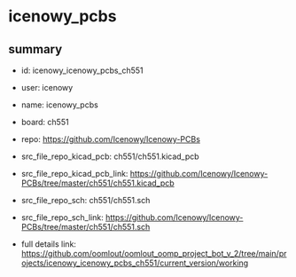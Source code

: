 # icenowy_pcbs
 
## summary 
* id: icenowy_icenowy_pcbs_ch551
* user: icenowy
* name: icenowy_pcbs
* board: ch551
* repo: https://github.com/Icenowy/Icenowy-PCBs
* src_file_repo_kicad_pcb: ch551/ch551.kicad_pcb
* src_file_repo_kicad_pcb_link: https://github.com/Icenowy/Icenowy-PCBs/tree/master/ch551/ch551.kicad_pcb


* src_file_repo_sch: ch551/ch551.sch
* src_file_repo_sch_link: https://github.com/Icenowy/Icenowy-PCBs/tree/master/ch551/ch551.sch
* full details link: https://github.com/oomlout/oomlout_oomp_project_bot_v_2/tree/main/projects/icenowy_icenowy_pcbs_ch551/current_version/working  






